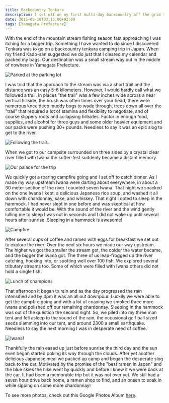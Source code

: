 ```yaml
---
title: Backcountry Tenkara
description: I set off on my first multi-day backcountry off the grid tenkara trip deep in the wild lands of Yamagata Prefecture... 
date: 2015-09-18T03:13:00+02:00
tags: [Yamagata Prefecture]
---
```

<div class="text-lg mt-2">
<p class="mb-2">With the end of the mountain stream fishing season fast approaching I was itching for a bigger trip. Something I have wanted to do since I discovered Tenkara was to go on a backcountry tenkara camping trip in Japan. When my friend Kado-san suggested we do just that I cleared my calendar and packed my bags. Our destination was a small stream way out in the middle of nowhere in Yamagata Prefecture.</p>

<img class="w-8/12 rounded-lg shadow-lg mx-auto" src="https://fallfish-tenkara-images.s3-us-west-1.amazonaws.com/FfT+-+Backcountry+Tenkara/yamagata+prefecture-kijiyama-trailhead-backpacking-tenkara-subaru.JPG" alt="Parked at the parking lot" />

<p class="mt-2 mb-2">I was told that the approach to the stream was via a short trail and the distance was an easy 5-6 kilometers. However, I would hardly call what we followed a trail. In places "the trail" was a few inches wide across a near vertical hillside, the brush was often times over your head, there were numerous knee deep muddy bogs to wade through, trees down all over the "trail" that required a lot of stamina and flexibility to negotiate, and of course slippery roots and collapsing hillsides. Factor in enough food, supplies, and alcohol for three guys and some older heavier equipment and our packs were pushing 30+ pounds. Needless to say it was an epic slog to get to the river.</p>

<img class="w-8/12 rounded-lg shadow-lg mx-auto" src="https://fallfish-tenkara-images.s3-us-west-1.amazonaws.com/FfT+-+Backcountry+Tenkara/yamagata+prefecture-kijiyama-rainforest-backpacking-tenkara.JPG" alt="Following the trail..." />

<p class="mt-2 mb-2">When we got to our campsite surrounded on three sides by a crystal clear river filled with Iwana the suffer-fest suddenly became a distant memory.</p>

<img class="w-8/12 rounded-lg shadow-lg mx-auto" src="https://fallfish-tenkara-images.s3-us-west-1.amazonaws.com/FfT+-+Backcountry+Tenkara/yamagata+prefecture-kijiyama-campsite-backpacking-tenkara.JPG" alt="Our palace for the trip" />

<p class="mt-2 mb-2">We quickly got a roaring campfire going and I set off to catch dinner. As I made my way upstream Iwana were darting about everywhere, in about a 30 meter section of the river I counted seven Iwana. That night we snacked on the one Iwana I kept, a delicious Japanese rice soup, and washed it all down with chardonnay, sake, and whiskey. That night I opted to sleep in the hammock. I had never slept in one before and was skeptical at how comfortable it would be. With the sound of the river and the wind gently lulling me to sleep I was out in seconds and I did not wake up until several hours after sunrise. Sleeping in a hammock is awesome!</p>

<img class="w-8/12 rounded-lg shadow-lg mx-auto" src="https://fallfish-tenkara-images.s3-us-west-1.amazonaws.com/FfT+-+Backcountry+Tenkara/yamagata+prefecture-kijiyama-campfire-backpacking-tenkara.JPG" alt="Campfire" />

<p class="mt-2 mb-2">After several cups of coffee and ramen with eggs for breakfast we set out to explore the river. Over the next six hours we made our way upstream. The higher we got the smaller the stream got, the colder the water became, and the bigger the Iwana got. The three of us leap-frogged up the river catching, hooking into, or spotting well over 100 fish. We explored several tributary streams too. Some of which were filled with Iwana others did not hold a single fish.</p>

<img class="w-8/12 rounded-lg shadow-lg mx-auto" src="https://fallfish-tenkara-images.s3-us-west-1.amazonaws.com/FfT+-+Backcountry+Tenkara/yamagata+prefecture-kijiyama-streamside+cuisine-backpacking-tenkara.JPG" alt="Lunch of champions" />

<p class="mt-2 mb-2">That afternoon it began to rain and as the day progressed the rain intensified and by 4pm it was an all out downpour. Luckily we were able to get the campfire going and with a lot of coaxing we smoked three more Iwana and polished off our remaining chardonnay. Sleeping in the hammock was out of the question the second night. So, we piled into my three man tent and fell asleep to the sound of the rain, the occasional golf ball sized seeds slamming into our tent, and around 2300 a small earthquake. Needless to say the next morning I was in desperate need of coffee.</p>

<img class="w-8/12 rounded-lg shadow-lg mx-auto" src="https://fallfish-tenkara-images.s3-us-west-1.amazonaws.com/FfT+-+Backcountry+Tenkara/yamagata+prefecture-kijiyama-iwana-backpacking-tenkara-kebari.JPG" alt="Iwana!" />

<p class="mt-2 mb-2">Thankfully the rain eased up just before sunrise the third day and the sun even began started poking its way through the clouds. After yet another delicious Japanese meal we packed up camp and began the desperate slog back to the car. Motivated by the promise of the "best ramen in Japan" and the blue skies the hike went by quickly and before I knew it we were back at the car. It had been a memorable trip but it was not over yet. We still had a seven hour drive back home, a ramen shop to find, and an onsen to soak in while sipping on some more chardonnay!</p>

<p class="mt-2 mb-2 italic text-center font-semibold text-gray-400">To see more photos, check out this Google Photos Album <a href="https://photos.app.goo.gl/1rLkrZseiqaw3FgaA" target="_blank" rel="noopener" class="text-red-500 hover:bg-red-500 hover:text-white">here</a>.</p>
</div>